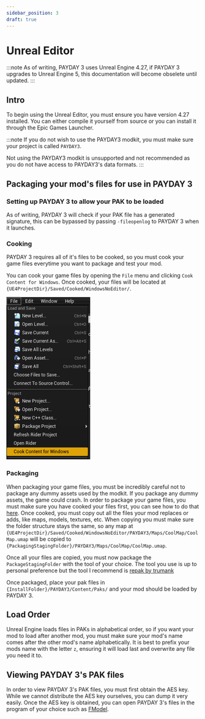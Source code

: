 ```yaml
---
sidebar_position: 3
draft: true
---
```


# Unreal Editor

:::note
As of writing, PAYDAY 3 uses Unreal Engine 4.27, if PAYDAY 3 upgrades to Unreal Engine 5, this documentation will become obselete until updated.
:::

## Intro
To begin using the Unreal Editor, you must ensure you have version 4.27 installed. You can either compile it yourself from source or you can install it through the Epic Games Launcher.

:::note
If you do not wish to use the PAYDAY3 modkit, you must make sure your project is called `PAYDAY3`.

Not using the PAYDAY3 modkit is unsupported and not recommended as you do not have access to PAYDAY3's data formats.
:::

## Packaging your mod's files for use in PAYDAY 3

### Setting up PAYDAY 3 to allow your PAK to be loaded
As of writing, PAYDAY 3 will check if your PAK file has a generated signature, this can be bypassed by passing `-fileopenlog` to PAYDAY 3 when it launches.

### Cooking
PAYDAY 3 requires all of it's files to be cooked, so you must cook your game files everytime you want to package and test your mod.

You can cook your game files by opening the `File` menu and clicking `Cook Content for Windows`. Once cooked, your files will be located at `{UE4ProjectDir}/Saved/Cooked/WindowsNoEditor/`.

![UE4 Cook](ue4-cookoption.png)

### Packaging
When packaging your game files, you must be incredibly careful not to package any dummy assets used by the modkit. If you package any dummy assets, the game could crash.
In order to package your game files, you must make sure you have cooked your files first, you can see how to do that [here](#cooking). Once cooked, you must copy out all the files your mod replaces or adds, like maps, models, textures, etc. When copying you must make sure the folder structure stays the same, so any map at `{UE4ProjectDir}/Saved/Cooked/WindowsNoEditor/PAYDAY3/Maps/CoolMap/CoolMap.umap` will be copied to `{PackagingStagingFolder}/PAYDAY3/Maps/CoolMap/CoolMap.umap`.

Once all your files are copied, you must now package the `PackageStagingFolder` with the tool of your choice. The tool you use is up to personal preference but the tool I recommend is [repak by trumank](https://github.com/trumank/repak)

Once packaged, place your pak files in `{InstallFolder}/PAYDAY3/Content/Paks/` and your mod should be loaded by PAYDAY 3.

## Load Order
Unreal Engine loads files in PAKs in alphabetical order, so if you want your mod to load after another mod, you must make sure your mod's name comes after the other mod's name alphabetically. It is best to prefix your mods name with the letter `z`, ensuring it will load last and overwrite any file you need it to.

## Viewing PAYDAY 3's PAK files
In order to view PAYDAY 3's PAK files, you must first obtain the AES key. While we cannot distribute the AES key ourselves, you can dump it very easily.
Once the AES key is obtained, you can open PAYDAY 3's files in the program of your choice such as [FModel](https://github.com/4sval/FModel/releases).